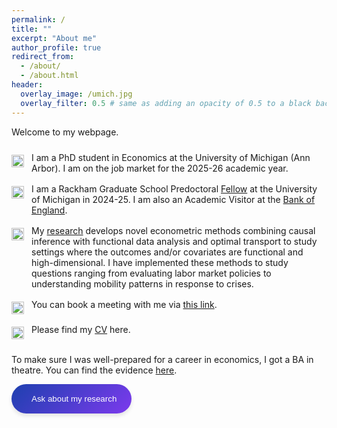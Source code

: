 ```yaml
---
permalink: /
title: ""
excerpt: "About me"
author_profile: true
redirect_from: 
  - /about/
  - /about.html
header:
  overlay_image: /umich.jpg
  overlay_filter: 0.5 # same as adding an opacity of 0.5 to a black background
---
```


Welcome to my webpage. 

<div style="margin: 1.5rem 0;">
  <p style="display: flex; align-items: flex-start; margin-bottom: 1rem;">
    <img src="/images/favicon.ico" alt="drawing" width="20" style="margin-right: 0.75rem; margin-top: 0.25rem; flex-shrink: 0;"/> 
    <span>I am a PhD student in Economics at the University of Michigan (Ann Arbor). I am on the job market for the 2025-26 academic year.</span>
  </p>

  <p style="display: flex; align-items: flex-start; margin-bottom: 1rem;">
    <img src="/images/favicon.ico" alt="drawing" width="20" style="margin-right: 0.75rem; margin-top: 0.25rem; flex-shrink: 0;"/> 
    <span>I am a Rackham Graduate School Predoctoral <a href="https://rackham.umich.edu/predoctoral-fellowship-celebration/social-sciences/#David-Van-Dijcke">Fellow</a> at the University of Michigan in 2024-25. I am also an Academic Visitor at the <a href="https://www.bankofengland.co.uk/">Bank of England</a>.</span>
  </p>

  <p style="display: flex; align-items: flex-start; margin-bottom: 1rem;">
    <img src="/images/favicon.ico" alt="drawing" width="20" style="margin-right: 0.75rem; margin-top: 0.25rem; flex-shrink: 0;"/> 
    <span>My <a href="https://davidvandijcke.com/research">research</a> develops novel econometric methods combining causal inference with functional data analysis and optimal transport to study settings where the outcomes and/or covariates are functional and high-dimensional. I have implemented these methods to study questions ranging from evaluating labor market policies to understanding mobility patterns in response to crises.</span>
  </p>

  <p style="display: flex; align-items: flex-start; margin-bottom: 1rem;">
    <img src="/images/favicon.ico" alt="drawing" width="20" style="margin-right: 0.75rem; margin-top: 0.25rem; flex-shrink: 0;"/> 
    <span>You can book a meeting with me via <a href="https://calendar.app.google/dKeDaigmFwnJPm8s6">this link</a>.</span>
  </p>

  <p style="display: flex; align-items: flex-start; margin-bottom: 1rem;">
    <img src="/images/favicon.ico" alt="drawing" width="20" style="margin-right: 0.75rem; margin-top: 0.25rem; flex-shrink: 0;"/> 
    <span>Please find my <a href="https://davidvandijcke.com/cv">CV</a> here.</span>
  </p>
</div> 


<sup></sup>To make sure I was well-prepared for a career in economics, I got a BA in theatre. You can find the evidence [here](https://davidvandijcke.com/performing-arts). <sup></sup>

<!-- AI Assistant Button -->
<div id="ai-assistant-container">
  <button id="ai-assistant-btn" class="btn btn--primary" style="border-radius: 50px; padding: 1rem 1.5rem; box-shadow: 0 4px 6px rgba(0, 0, 0, 0.1); display: flex; align-items: center; gap: 0.5rem; background: linear-gradient(135deg, #1e40af 0%, #7c3aed 100%); border: none; color: white; cursor: pointer; transition: transform 0.2s;">
    <i class="fas fa-robot"></i>
    <span>Ask about my research</span>
  </button>
</div>

<!-- AI Assistant Chat Interface -->
<div id="ai-chat-interface" style="display: none; background: white; border-radius: 16px; box-shadow: 0 10px 25px rgba(0, 0, 0, 0.2); overflow: hidden;">
  <div style="background: linear-gradient(135deg, #1e40af 0%, #7c3aed 100%); color: white; padding: 1rem 1.5rem; display: flex; justify-content: space-between; align-items: center;">
    <h3 style="margin: 0; font-size: 1.1rem; font-weight: 600;">David's Research Assistant</h3>
    <button id="close-chat" style="background: none; border: none; color: white; font-size: 1.5rem; cursor: pointer; padding: 0; width: 30px; height: 30px; display: flex; align-items: center; justify-content: center; border-radius: 50%; transition: background 0.2s;" onmouseover="this.style.background='rgba(255,255,255,0.2)'" onmouseout="this.style.background='none'">&times;</button>
  </div>
  <iframe
    src="https://dvdijcke-david-research-assistant.hf.space"
    frameborder="0"
    width="100%"
    height="calc(100% - 60px)"
    style="display: block;"
  ></iframe>
</div>

<script>
// Ensure button stays visible
window.addEventListener('load', function() {
  // Force show the AI assistant button after page fully loads
  setTimeout(function() {
    const container = document.getElementById('ai-assistant-container');
    const assistantBtn = document.getElementById('ai-assistant-btn');
    const chatInterface = document.getElementById('ai-chat-interface');
    const closeChat = document.getElementById('close-chat');
    
    if (container) {
      container.style.cssText = 'position: fixed !important; bottom: 20px !important; right: 30px !important; z-index: 99999 !important; display: block !important; visibility: visible !important; opacity: 1 !important;';
    }
    
    if (assistantBtn) {
      assistantBtn.style.cssText = 'border-radius: 50px; padding: 1rem 1.5rem; box-shadow: 0 4px 6px rgba(0, 0, 0, 0.1); display: flex !important; align-items: center; gap: 0.5rem; background: linear-gradient(135deg, #1e40af 0%, #7c3aed 100%); border: none; color: white; cursor: pointer; transition: transform 0.2s; visibility: visible !important; opacity: 1 !important;';
      
      // Add hover effect to button
      assistantBtn.addEventListener('mouseenter', function() {
        this.style.transform = 'scale(1.05)';
      });
      
      assistantBtn.addEventListener('mouseleave', function() {
        this.style.transform = 'scale(1)';
      });
      
      assistantBtn.addEventListener('click', function() {
        chatInterface.style.display = 'block';
        container.style.display = 'none';
      });
    }
    
    if (closeChat && chatInterface) {
      closeChat.addEventListener('click', function() {
        chatInterface.style.display = 'none';
        container.style.display = 'block';
      });
      
      // Close chat when clicking outside
      document.addEventListener('click', function(event) {
        if (!chatInterface.contains(event.target) && !container.contains(event.target) && chatInterface.style.display === 'block') {
          chatInterface.style.display = 'none';
          container.style.display = 'block';
        }
      });
    }
  }, 500); // Wait 500ms to ensure all other scripts have run
});
</script>
